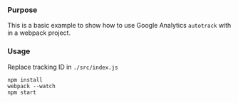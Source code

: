 ### Purpose

This is a basic example to show how to use Google Analytics `autotrack` with in a webpack project.

### Usage

Replace tracking ID in `./src/index.js`

```
npm install
webpack --watch
npm start
```
